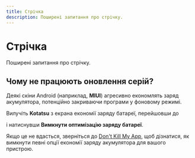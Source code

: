 ```yaml
---
title: Стрічка
description: Поширені запитання про стрічку.
---
```


# Стрічка
Поширені запитання про стрічку.

## Чому не працюють оновлення серій?
Деякі скіни Android (наприклад, **MIUI**) агресивно економлять заряд акумулятора, потенційно закриваючи програми у фоновому режимі.

Вилучіть **Kotatsu** з екрана економії заряду батареї, перейшовши до <nav to="checking"> і натиснувши **Вимкнути оптимізацію заряду батареї**.

Якщо це не вдасться, зверніться до [Don't Kill My App](https://dontkillmyapp.com/), щоб дізнатися, як вимкнути певні опції економії заряду акумулятора для вашого пристрою.